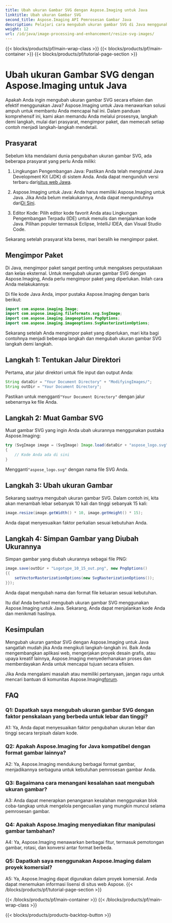 ```yaml
---
title: Ubah ukuran Gambar SVG dengan Aspose.Imaging untuk Java
linktitle: Ubah ukuran Gambar SVG
second_title: Aspose.Imaging API Pemrosesan Gambar Java
description: Pelajari cara mengubah ukuran gambar SVG di Java menggunakan Aspose.Imaging for Java. Panduan langkah demi langkah untuk pemrosesan gambar yang efisien.
weight: 12
url: /id/java/image-processing-and-enhancement/resize-svg-images/
---
```


{{< blocks/products/pf/main-wrap-class >}}
{{< blocks/products/pf/main-container >}}
{{< blocks/products/pf/tutorial-page-section >}}

# Ubah ukuran Gambar SVG dengan Aspose.Imaging untuk Java

Apakah Anda ingin mengubah ukuran gambar SVG secara efisien dan efektif menggunakan Java? Aspose.Imaging untuk Java menawarkan solusi ampuh untuk membantu Anda mencapai hal ini. Dalam panduan komprehensif ini, kami akan memandu Anda melalui prosesnya, langkah demi langkah, mulai dari prasyarat, mengimpor paket, dan memecah setiap contoh menjadi langkah-langkah mendetail.

## Prasyarat

Sebelum kita mendalami dunia pengubahan ukuran gambar SVG, ada beberapa prasyarat yang perlu Anda miliki:

1.  Lingkungan Pengembangan Java: Pastikan Anda telah menginstal Java Development Kit (JDK) di sistem Anda. Anda dapat mengunduh versi terbaru dari[situs web Jawa](https://www.oracle.com/java/technologies/javase-downloads).

2. Aspose.Imaging untuk Java: Anda harus memiliki Aspose.Imaging untuk Java. Jika Anda belum melakukannya, Anda dapat mengunduhnya dari[Di Sini](https://releases.aspose.com/imaging/java/).

3. Editor Kode: Pilih editor kode favorit Anda atau Lingkungan Pengembangan Terpadu (IDE) untuk menulis dan menjalankan kode Java. Pilihan populer termasuk Eclipse, IntelliJ IDEA, dan Visual Studio Code.

Sekarang setelah prasyarat kita beres, mari beralih ke mengimpor paket.

## Mengimpor Paket

Di Java, mengimpor paket sangat penting untuk mengakses perpustakaan dan kelas eksternal. Untuk mengubah ukuran gambar SVG dengan Aspose.Imaging, Anda perlu mengimpor paket yang diperlukan. Inilah cara Anda melakukannya:

Di file kode Java Anda, impor pustaka Aspose.Imaging dengan baris berikut:

```java
import com.aspose.imaging.Image;
import com.aspose.imaging.fileformats.svg.SvgImage;
import com.aspose.imaging.imageoptions.PngOptions;
import com.aspose.imaging.imageoptions.SvgRasterizationOptions;
```

Sekarang setelah Anda mengimpor paket yang diperlukan, mari kita bagi contohnya menjadi beberapa langkah dan mengubah ukuran gambar SVG langkah demi langkah.


## Langkah 1: Tentukan Jalur Direktori

Pertama, atur jalur direktori untuk file input dan output Anda:

```java
String dataDir = "Your Document Directory" + "ModifyingImages/";
String outDir = "Your Document Directory";
```

 Pastikan untuk mengganti`"Your Document Directory"` dengan jalur sebenarnya ke file Anda.

## Langkah 2: Muat Gambar SVG

Muat gambar SVG yang ingin Anda ubah ukurannya menggunakan pustaka Aspose.Imaging:

```java
try (SvgImage image = (SvgImage) Image.load(dataDir + "aspose_logo.svg"))
{
    // Kode Anda ada di sini
}
```

 Mengganti`"aspose_logo.svg"` dengan nama file SVG Anda.

## Langkah 3: Ubah ukuran Gambar

Sekarang saatnya mengubah ukuran gambar SVG. Dalam contoh ini, kita akan menambah lebar sebanyak 10 kali dan tinggi sebanyak 15 kali:

```java
image.resize(image.getWidth() * 10, image.getHeight() * 15);
```

Anda dapat menyesuaikan faktor perkalian sesuai kebutuhan Anda.

## Langkah 4: Simpan Gambar yang Diubah Ukurannya

Simpan gambar yang diubah ukurannya sebagai file PNG:

```java
image.save(outDir + "Logotype_10_15_out.png", new PngOptions()
{{
    setVectorRasterizationOptions(new SvgRasterizationOptions());
}});
```

Anda dapat mengubah nama dan format file keluaran sesuai kebutuhan.

Itu dia! Anda berhasil mengubah ukuran gambar SVG menggunakan Aspose.Imaging untuk Java. Sekarang, Anda dapat menjalankan kode Anda dan menikmati hasilnya.

## Kesimpulan

Mengubah ukuran gambar SVG dengan Aspose.Imaging untuk Java sangatlah mudah jika Anda mengikuti langkah-langkah ini. Baik Anda mengembangkan aplikasi web, mengerjakan proyek desain grafis, atau upaya kreatif lainnya, Aspose.Imaging menyederhanakan proses dan memberdayakan Anda untuk mencapai tujuan secara efisien.

Jika Anda mengalami masalah atau memiliki pertanyaan, jangan ragu untuk mencari bantuan di komunitas Aspose.Imaging[forum](https://forum.aspose.com/).

## FAQ

### Q1: Dapatkah saya mengubah ukuran gambar SVG dengan faktor penskalaan yang berbeda untuk lebar dan tinggi?

A1: Ya, Anda dapat menyesuaikan faktor pengubahan ukuran lebar dan tinggi secara terpisah dalam kode.

### Q2: Apakah Aspose.Imaging for Java kompatibel dengan format gambar lainnya?

A2: Ya, Aspose.Imaging mendukung berbagai format gambar, menjadikannya serbaguna untuk kebutuhan pemrosesan gambar Anda.

### Q3: Bagaimana cara menangani kesalahan saat mengubah ukuran gambar?

A3: Anda dapat menerapkan penanganan kesalahan menggunakan blok coba-tangkap untuk mengelola pengecualian yang mungkin muncul selama pemrosesan gambar.

### Q4: Apakah Aspose.Imaging menyediakan fitur manipulasi gambar tambahan?

A4: Ya, Aspose.Imaging menawarkan berbagai fitur, termasuk pemotongan gambar, rotasi, dan konversi antar format berbeda.

### Q5: Dapatkah saya menggunakan Aspose.Imaging dalam proyek komersial?

A5: Ya, Aspose.Imaging dapat digunakan dalam proyek komersial. Anda dapat menemukan informasi lisensi di situs web Aspose.
{{< /blocks/products/pf/tutorial-page-section >}}

{{< /blocks/products/pf/main-container >}}
{{< /blocks/products/pf/main-wrap-class >}}

{{< blocks/products/products-backtop-button >}}
